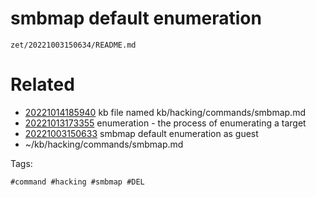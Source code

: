 # smbmap default enumeration

` zet/20221003150634/README.md `

# Related

- [20221014185940](/zet/20221014185940/README.md) kb file named kb/hacking/commands/smbmap.md
- [20221013173355](/zet/20221013173355/README.md) enumeration - the process of enumerating a target
- [20221003150633](/zet/20221003150633/README.md) smbmap default enumeration as guest
- ~/kb/hacking/commands/smbmap.md

Tags:

    #command #hacking #smbmap #DEL
